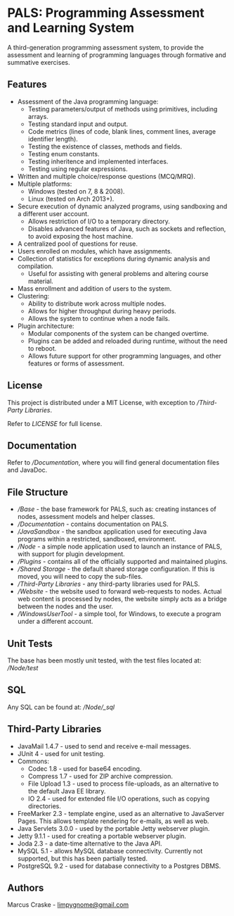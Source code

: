 PALS: Programming Assessment and Learning System
================================================
A third-generation programming assessment system, to provide the assessment and learning of programming languages through formative and summative exercises.

Features
--------
- Assessment of the Java programming language:
  * Testing parameters/output of methods using primitives, including arrays.
  * Testing standard input and output.
  * Code metrics (lines of code, blank lines, comment lines, average identifier length).
  * Testing the existence of classes, methods and fields.
  * Testing enum constants.
  * Testing inheritence and implemented interfaces.
  * Testing using regular expressions.
- Written and multiple choice/response questions (MCQ/MRQ).
- Multiple platforms:
  * Windows (tested on 7, 8 & 2008).
  * Linux (tested on Arch 2013+).
- Secure execution of dynamic analyzed programs, using sandboxing and a different user account.
  * Allows restriction of I/O to a temporary directory.
  * Disables advanced features of Java, such as sockets and reflection, to avoid exposing the host machine.
- A centralized pool of questions for reuse.
- Users enrolled on modules, which have assignments.
- Collection of statistics for exceptions during dynamic analysis and compilation.
  * Useful for assisting with general problems and altering course material.
- Mass enrollment and addition of users to the system.
- Clustering:
  * Ability to distribute work across multiple nodes.
  * Allows for higher throughput during heavy periods.
  * Allows the system to continue when a node fails.
- Plugin architecture:
  * Modular components of the system can be changed overtime.
  * Plugins can be added and reloaded during runtime, without the need to reboot.
  * Allows future support for other programming languages, and other features or forms of assessment.

License
-------
This project is distributed under a MIT License, with exception to */Third-Party Libraries*.

Refer to *LICENSE* for full license.

Documentation
-------------
Refer to */Documentation*, where you will find general documentation files and JavaDoc.

File Structure
--------------
- */Base* - the base framework for PALS, such as: creating instances of nodes, assessment models and helper classes.
- */Documentation* - contains documentation on PALS.
- */JavaSandbox* - the sandbox application used for executing Java programs within a restricted, sandboxed, environment.
- */Node* - a simple node application used to launch an instance of PALS, with support for plugin development.
- */Plugins* - contains all of the officially supported and maintained plugins.
- */Shared Storage* - the default shared storage configuration. If this is moved, you will need to copy the sub-files.
- */Third-Party Libraries* - any third-party libraries used for PALS.
- */Website* - the website used to forward web-requests to nodes. Actual web content is processed by nodes, the website simply acts as a bridge between the nodes and the user.
- */WindowsUserTool* - a simple tool, for Windows, to execute a program under a different account.

Unit Tests
----------
The base has been mostly unit tested, with the test files located at:
*/Node/test*

SQL
---
Any SQL can be found at:
*/Node/_sql*

Third-Party Libraries
---------------------
- JavaMail 1.4.7 - used to send and receive e-mail messages.
- JUnit 4 - used for unit testing.
- Commons:
  * Codec 1.8 - used for base64 encoding.
  * Compress 1.7 - used for ZIP archive compression.
  * File Upload 1.3 - used to process file-uploads, as an alternative to the default Java EE library.
  * IO 2.4 - used for extended file I/O operations, such as copying directories.
- FreeMarker 2.3 - template engine, used as an alternative to JavaServer Pages. This allows template rendering for e-mails, as well as web.
- Java Servlets 3.0.0 - used by the portable Jetty webserver plugin.
- Jetty 9.1.1 - used for creating a portable webserver plugin.
- Joda 2.3 - a date-time alternative to the Java API.
- MySQL 5.1 - allows MySQL database connectivity. Currently not supported, but this has been partially tested.
- PostgreSQL 9.2 - used for database connectivity to a Postgres DBMS.

Authors
-------
Marcus Craske - limpygnome@gmail.com

